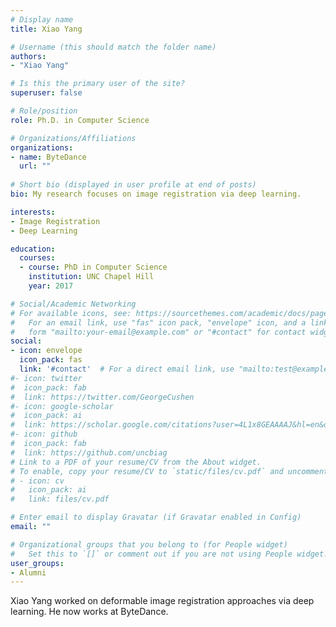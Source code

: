 ```yaml
---
# Display name
title: Xiao Yang

# Username (this should match the folder name)
authors:
- "Xiao Yang"

# Is this the primary user of the site?
superuser: false

# Role/position
role: Ph.D. in Computer Science

# Organizations/Affiliations
organizations:
- name: ByteDance
  url: ""
  
# Short bio (displayed in user profile at end of posts)
bio: My research focuses on image registration via deep learning.

interests:
- Image Registration
- Deep Learning

education:
  courses:
  - course: PhD in Computer Science
    institution: UNC Chapel Hill
    year: 2017

# Social/Academic Networking
# For available icons, see: https://sourcethemes.com/academic/docs/page-builder/#icons
#   For an email link, use "fas" icon pack, "envelope" icon, and a link in the
#   form "mailto:your-email@example.com" or "#contact" for contact widget.
social:
- icon: envelope
  icon_pack: fas
  link: '#contact'  # For a direct email link, use "mailto:test@example.org".
#- icon: twitter
#  icon_pack: fab
#  link: https://twitter.com/GeorgeCushen
#- icon: google-scholar
#  icon_pack: ai
#  link: https://scholar.google.com/citations?user=4L1x8GEAAAAJ&hl=en&oi=sra
#- icon: github
#  icon_pack: fab
#  link: https://github.com/uncbiag
# Link to a PDF of your resume/CV from the About widget.
# To enable, copy your resume/CV to `static/files/cv.pdf` and uncomment the lines below.
# - icon: cv
#   icon_pack: ai
#   link: files/cv.pdf

# Enter email to display Gravatar (if Gravatar enabled in Config)
email: ""

# Organizational groups that you belong to (for People widget)
#   Set this to `[]` or comment out if you are not using People widget.
user_groups:
- Alumni
---
```


Xiao Yang worked on deformable image registration approaches via deep learning. He now works at ByteDance.
